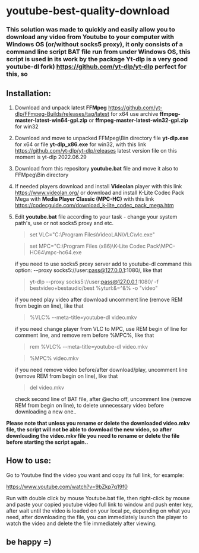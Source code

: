 # youtube-best-quality-download

### This solution was made to quickly and easily allow you to download any video from Youtube to your computer with Windows OS (or/without socks5 proxy), it only consists of a command line script BAT file run from under Windows OS, this script is used in its work by the package Yt-dlp is a very good youtube-dl fork) https://github.com/yt-dlp/yt-dlp perfect for this, so

## Installation:
1. Download and unpack latest **FFMpeg** https://github.com/yt-dlp/FFmpeg-Builds/releases/tag/latest for x64 use archive **ffmpeg-master-latest-win64-gpl.zip** or **ffmpeg-master-latest-win32-gpl.zip** for win32

2. Download and move to unpacked FFMpeg\Bin directory file **yt-dlp.exe** for x64 or file **yt-dlp_x86.exe** for win32, with this link https://github.com/yt-dlp/yt-dlp/releases latest version file on this moment is yt-dlp 2022.06.29

3. Download from this repository **youtube.bat** file and move it also to FFMpeg\Bin directory 

4. If needed players download and install **Videolan** player with this link https://www.videolan.org/ or download and install K-Lite Codec Pack Mega with **Media Player Classic (MPC-HC)** with this link https://codecguide.com/download_k-lite_codec_pack_mega.htm

5. Edit **youtube.bat** file according to your task - change your system path's, use or not socks5 proxy and etc.

   >set VLC="C:\Program Files\VideoLAN\VLC\vlc.exe"
   
   >set MPC="C:\Program Files (x86)\K-Lite Codec Pack\MPC-HC64\mpc-hc64.exe

   if you need to use socks5 proxy server add to youtube-dl command this option: --proxy socks5://user:pass@127.0.0.1:1080/, like that
   
   >yt-dlp --proxy socks5://user:pass@127.0.0.1:1080/ -f bestvideo+bestaudio/best %yturl:&=^&% -o "video"
   
   if you need play video after download uncomment line (remove REM from begin on line), like that
   
   >%VLC% --meta-title=youtube-dl video.mkv

   if you need change player from VLC to MPC, use REM begin of line for comment line, and remove rem before %MPC%, like that
   
   >rem %VLC% --meta-title=youtube-dl video.mkv
   
   >%MPC% video.mkv
   
   if you need remove video before/after download/play, uncomment line (remove REM from begin on line), like that
   
   >del video.mkv
  
   check second line of BAT file, after @echo off, uncomment line (remove REM from begin on line), to delete unnecessary video before downloading a new one..

**Please note that unless you rename or delete the downloaded video.mkv file, the script will not be able to download the new video, so after downloading the video.mkv file you need to rename or delete the file before starting the script again..**


## How to use:

Go to Youtube find the video you want and copy its full link, for example: 

https://www.youtube.com/watch?v=9bZkp7q19f0 

Run with double click by mouse Youtube.bat file, then right-click by mouse and paste your copied youtube video full link to window and push enter key, after wait until the video is loaded on your local pc, depending on what you need, after downloading the file, you can immediately launch the player to watch the video and delete the file immediately after viewing.

## be happy =)
